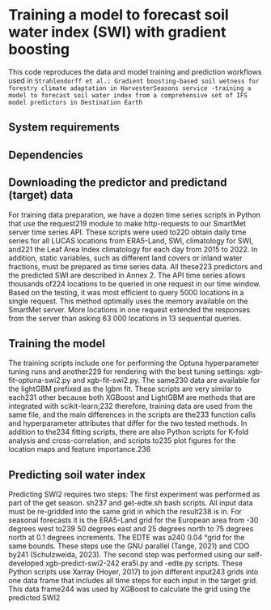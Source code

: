 # Training a model to forecast soil water index (SWI) with gradient boosting

This code reproduces the data and model training and prediction workflows used in `Strahlendorff et al.: Gradient boosting-based soil wetness for forestry climate adaptation in HarvesterSeasons service -training a model to forecast soil water index from a comprehensive set of IFS model predictors in Destination Earth`  

## System requirements

## Dependencies

## Downloading the predictor and predictand (target) data
For training data preparation, we have a dozen time series scripts in Python that use the request219
module to make http-requests to our SmartMet server time series API. These scripts were used to220
obtain daily time series for all LUCAS locations from ERA5-Land, SWI, climatology for SWI, and221
the Leaf Area Index climatology for each day from 2015 to 2022. In addition, static variables, such as different land covers or inland water fractions, must be prepared as time series data. All these223
predictors and the predicted SWI are described in Annex 2. The API time series allows thousands of224
locations to be queried in one request in our time window. Based on the testing, it was most efficient to query 5000 locations in a single request. This method optimally uses the memory available on the SmartMet server. More locations in one request extended the responses from the server than asking 63 000 locations in 13 sequential queries.

## Training the model
The training scripts include one for performing the Optuna hyperparameter tuning runs and another229
for rendering with the best tuning settings: xgb-fit-optuna-swi2.py and xgb-fit-swi2.py. The same230
data are available for the lightGBM prefixed as the lgbm fit. These scripts are very similar to each231
other because both XGBoost and LightGBM are methods that are integrated with scikit-learn;232
therefore, training data are used from the same file, and the main differences in the scripts are the233
function calls and hyperparameter attributes that differ for the two tested methods. In addition to the234
fitting scripts, there are also Python scripts for K-fold analysis and cross-correlation, and scripts to235
plot figures for the location maps and feature importance.236

## Predicting soil water index
Predicting SWI2 requires two steps: The first experiment was performed as part of the get season. sh237
and get-edte.sh bash scripts. All input data must be re-gridded into the same grid in which the result238
is in. For seasonal forecasts it is the ERA5-Land grid for the European area from -30 degrees west to239
50 degrees east and 25 degrees north to 75 degrees north at 0.1 degrees increments. The EDTE was a240
0.04 °grid for the same bounds. These steps use the GNU parallel (Tange, 2021) and CDO by241
(Schulzweida, 2023). The second step was performed using our self-developed xgb-predict-swi2-242
era5l.py and -edte.py scripts. These Python scripts use Xarray (Hoyer, 2017) to join different input243
grids into one data frame that includes all time steps for each input in the target grid. This data frame244
was used by XGBoost to calculate the grid using the predicted SWI2
